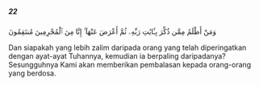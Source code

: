 ##### 22

<span class="ayah">وَمَنْ أَظْلَمُ مِمَّن ذُكِّرَ بِـَٔايَٰتِ رَبِّهِۦ ثُمَّ أَعْرَضَ عَنْهَآ ۚ إِنَّا مِنَ ٱلْمُجْرِمِينَ مُنتَقِمُونَ</span>

<span class="ayah_translation">Dan siapakah yang lebih zalim daripada orang yang telah diperingatkan dengan ayat-ayat Tuhannya, kemudian ia berpaling daripadanya? Sesungguhnya Kami akan memberikan pembalasan kepada orang-orang yang berdosa.</span>

